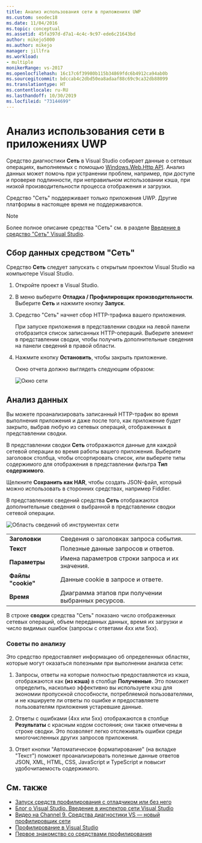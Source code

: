 ```yaml
---
title: Анализ использования сети в приложениях UWP
ms.custom: seodec18
ms.date: 11/04/2016
ms.topic: conceptual
ms.assetid: 45fa397d-d7a1-4c4c-9c97-ede6c21643bd
author: mikejo5000
ms.author: mikejo
manager: jillfra
ms.workload:
- multiple
monikerRange: vs-2017
ms.openlocfilehash: 16c17c6f39980b115b34869fdc6b4912ca94ab0b
ms.sourcegitcommit: bdccab4c2dbd50ea8adaaf88c69c9ca32db88099
ms.translationtype: HT
ms.contentlocale: ru-RU
ms.lasthandoff: 10/30/2019
ms.locfileid: "73144699"
---
```

# <a name="analyze-network-usage-in-uwp-apps"></a>Анализ использования сети в приложениях UWP
Средство диагностики **Сеть** в Visual Studio собирает данные о сетевых операциях, выполняемых с помощью [Windows.Web.Http API](/uwp/api/windows.web.http). Анализ данных может помочь при устранении проблем, например, при доступе и проверке подлинности, при неправильном использовании кэша, при низкой производительности процесса отображения и загрузки.

 Средство "Сеть" поддерживает только приложения UWP. Другие платформы в настоящее время не поддерживаются.

> [!NOTE]
> Более полное описание средства "Сеть" см. в разделе [Введение в средство "Сеть" Visual Studio](https://devblogs.microsoft.com/visualstudio/introducing-visual-studios-network-tool/).

## <a name="collect-network-tool-data"></a>Сбор данных средством "Сеть"
 Средство **Сеть** следует запускать с открытым проектом Visual Studio на компьютере Visual Studio.

1. Откройте проект в Visual Studio.

2. В меню выберите **Отладка / Профилировщик производительности**. Выберите **Сеть** и нажмите кнопку **Запуск**.

3. Средство "Сеть" начнет сбор HTTP-трафика вашего приложения.

    При запуске приложения в представлении сводки на левой панели отобразится список записанных HTTP-операций. Выберите элемент в представлении сводки, чтобы получить дополнительные сведения на панели сведений в правой области.

4. Нажмите кнопку **Остановить**, чтобы закрыть приложение.

   Окно отчета должно выглядеть следующим образом:

   ![Окно сети](../profiling/media/network_fullwindow.png "NETWORK_FullWindow")

## <a name="analyze-data"></a>Анализ данных
 Вы можете проанализировать записанный HTTP-трафик во время выполнения приложения и даже после того, как приложение будет закрыто, выбрав любую из сетевых операций, отображенных в представлении сводки.

 В представлении сводки **Сеть** отображаются данные для каждой сетевой операции во время работы вашего приложения. Выберите заголовок столбца, чтобы отсортировать список, или выберите типы содержимого для отображения в представлении фильтра **Тип содержимого**.

 Щелкните **Сохранить как HAR**, чтобы создать JSON-файл, который можно использовать в сторонних средствах, например Fiddler.

 В представлениях сведений средства **Сеть** отображаются дополнительные сведения о выбранной в представлении сводки сетевой операции.

 ![Область сведений об инструментах сети](../profiling/media/network_detailsviewpane.png "NETWORK_DetailsViewPane")

|||
|-|-|
|**Заголовки**|Сведения о заголовках запроса события.|
|**Текст**|Полезные данные запросов и ответов.|
|**Параметры**|Имена параметров строки запроса и их значения.|
|**Файлы "cookie"**|Данные cookie в запросе и ответе.|
|**Время**|Диаграмма этапов при получении выбранных ресурсов.|

 В строке **сводки** средства "Сеть" показано число отображенных сетевых операций, объем переданных данных, время их загрузки и число видимых ошибок (запросы с ответами 4xx или 5xx).

### <a name="analysis-tips"></a>Советы по анализу
 Это средство предоставляет информацию об определенных областях, которые могут оказаться полезными при выполнении анализа сети:

1. Запросы, ответы на которые полностью предоставляются из кэша, отображаются как **(из кэша)** в столбце **Полученные**. Это поможет определить, насколько эффективно вы используете кэш для экономии пропускной способности, потребляемой пользователями, и не кэшируете ли ответы по ошибке и предоставляете пользователям приложения устаревшие данные.

2. Ответы с ошибками (4xx или 5xx) отображаются в столбце **Результаты** с красным кодом состояния; они также отмечены в строке сводки. Это позволяет легко отслеживать ошибки среди многочисленных других запросов приложения.

3. Ответ кнопки "Автоматическое форматирование" (на вкладке "Текст") поможет проанализировать полезные данные ответов JSON, XML, HTML, CSS, JavaScript и TypeScript и повысит удобочитаемость содержимого.

## <a name="see-also"></a>См. также

- [Запуск средств профилирования с отладчиком или без него](../profiling/running-profiling-tools-with-or-without-the-debugger.md)
- [Блог о Visual Studio. Введение в инспектор сети Visual Studio](https://devblogs.microsoft.com/visualstudio/)
- [Видео на Channel 9. Средства диагностики VS — новый профилировщик сети](https://channel9.msdn.com/Series/ConnectOn-Demand/206)
- [Профилирование в Visual Studio](../profiling/index.yml)
- [Первое знакомство со средствами профилирования](../profiling/profiling-feature-tour.md)